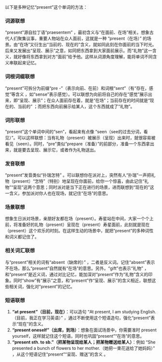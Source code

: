 以下是多种记忆“present”这个单词的方法：

### 词源联想
“present”源自拉丁语“praesentem” ，最初含义与“在面前、在场”相关。想象古代人们聚集议事，重要人物站在众人面前，这就是一种 “present（在场）” 的场景。由“在场”又衍生出“当前的、现在的”含义，就如同此刻在你面前的当下时光。后来又发展出“呈现、展示”之意，如同把东西拿到大家面前展示。而“礼物”这一含义，就好像将东西拿到对方“面前”给予他。这样从词源角度理解，能将单词不同含义串联起来记忆。 

### 词根词缀联想
“present”可拆分为前缀“pre -”（表示向前、在前）和词根“sent”（有“存在，感觉”等含义 ，如“sense”表示感觉）。可以联想为向前将自己的存在“感觉”展示出来，即“呈现、展示”；在众人面前存在着，就是“在场”；当前存在的时间就是“现在的、当前的” ；而把东西向前展示给某人，这个东西就成了“礼物”。 

### 词形联想
“present”这个单词中间的“sen”，看起来有点像 “seen（see的过去分词，看见）”。可以这样联想：当有礼物（present）被展示（呈现）出来时，就很容易被看见（seen）。同时，“pre”类似“prepare（准备）”的前部分，准备一个东西拿出来，就是要去呈现、展示它，或者作为礼物送出。 

### 发音联想
“present”发音类似“扑瑞怎特” 。可以联想你在派对上，突然有人“扑瑞”一声把礼物（present）“怎特”（特别）地呈现在你面前，给你一个惊喜，由此记住“礼物”“呈现”这两个意思；同时派对是当下正在进行的场景，进而联想到“现在的”这一含义，参加派对你人也在现场，就记住“在场”的意思。 

### 场景联想
想象生日派对场景，亲朋好友都在场（present）。寿星站在中间，大家一个个上前，将准备好的礼物（present）呈现在（present）寿星面前，此刻就是现在（present）这个欢乐的时刻。在这样生动的场景中，就把“present”的多种词性和词义都记住了。 

### 相关词汇联想
与“present”相关的词有“absent（缺席的）” ，二者是反义词。记住“absent”表示不在场，那么“present”自然就有“在场”的意思。另外，“gift”也表示“礼物” ，和“present”是近义词，通过对比记忆，能加深对“present”作为“礼物”含义的印象。同时“show”有“展示”之意，和“present”作“呈现、展示”的含义相近，联想这些相关词，强化对“present”的记忆。 

### 短语联想
1. **“at present”（目前，现在）**：可以造句 “At present, I am studying English.（目前，我正在学习英语）” ，通过不断使用这个短语造句，强化“present”表示“现在”的含义。 
2. **“present oneself”（出席，到场）**：想象在面试场景中，你需要准时 present yourself，这样就记住这个短语，同时也巩固“present”“在场”的意思。 
3. **“present sth. to sb.”（把某物呈现给某人；把某物赠送给某人）**：例如 “She presented a bunch of flowers to her mother.（她把一束花送给了她妈妈）” ，从这个短语记住“present”“呈现、赠送”的含义 。 